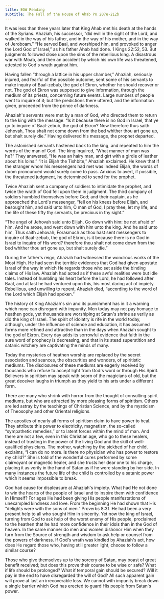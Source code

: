 ```yaml
---
title: EGW Reading
subtitle: The Fall of the House of Ahab PK 207e-212b
---
```


It was less than three years later that King Ahab met his death at the hands of the Syrians. Ahaziah, his successor, “did evil in the sight of the Lord, and walked in the way of his father, and in the way of his mother, and in the way of Jeroboam.” “He served Baal, and worshiped him, and provoked to anger the Lord God of Israel,” as his father Ahab had done. 1 Kings 22:52, 53. But judgments followed close upon the sins of the rebellious king. A disastrous war with Moab, and then an accident by which his own life was threatened, attested to God's wrath against him.

Having fallen “through a lattice in his upper chamber,” Ahaziah, seriously injured, and fearful of the possible outcome, sent some of his servants to make inquiry of Baal-zebub, the god of Ekron, whether he should recover or not. The god of Ekron was supposed to give information, through the medium of its priests, concerning future events. Large numbers of people went to inquire of it; but the predictions there uttered, and the information given, proceeded from the prince of darkness.

Ahaziah's servants were met by a man of God, who directed them to return to the king with the message: “Is it because there is no God in Israel, that ye go to inquire of Baal-zebub, the god of Ekron? Now therefore thus saith Jehovah, Thou shalt not come down from the bed whither thou art gone up, but shalt surely die.” Having delivered his message, the prophet departed.

The astonished servants hastened back to the king, and repeated to him the words of the man of God. The king inquired, “What manner of man was he?” They answered, “He was an hairy man, and girt with a girdle of leather about his loins.” “It is Elijah the Tishbite,” Ahaziah exclaimed. He knew that if the stranger whom his messengers had met was indeed Elijah, the words of doom pronounced would surely come to pass. Anxious to avert, if possible, the threatened judgment, he determined to send for the prophet.

Twice Ahaziah sent a company of soldiers to intimidate the prophet, and twice the wrath of God fell upon them in judgment. The third company of soldiers humbled themselves before God; and their captain, as he approached the Lord's messenger, “fell on his knees before Elijah, and besought him, and said unto him, O man of God, I pray thee, let my life, and the life of these fifty thy servants, be precious in thy sight.”

“The angel of Jehovah said unto Elijah, Go down with him: be not afraid of him. And he arose, and went down with him unto the king. And he said unto him, Thus saith Jehovah, Forasmuch as thou hast sent messengers to inquire of Baal-zebub, the god of Ekron, is it because there is no God in Israel to inquire of His word? therefore thou shalt not come down from the bed whither thou art gone up, but shalt surely die.”

During the father's reign, Ahaziah had witnessed the wondrous works of the Most High. He had seen the terrible evidences that God had given apostate Israel of the way in which He regards those who set aside the binding claims of His law. Ahaziah had acted as if these awful realities were but idle tales. Instead of humbling his heart before the Lord, he had followed after Baal, and at last he had ventured upon this, his most daring act of impiety. Rebellious, and unwilling to repent, Ahaziah died, “according to the word of the Lord which Elijah had spoken.”

The history of King Ahaziah's sin and its punishment has in it a warning which none can disregard with impunity. Men today may not pay homage to heathen gods, yet thousands are worshiping at Satan's shrine as verily as did the king of Israel. The spirit of idolatry is rife in the world today, although, under the influence of science and education, it has assumed forms more refined and attractive than in the days when Ahaziah sought to the god of Ekron. Every day adds its sorrowful evidence that faith in the sure word of prophecy is decreasing, and that in its stead superstition and satanic witchery are captivating the minds of many.

Today the mysteries of heathen worship are replaced by the secret association and seances, the obscurities and wonders, of spiritistic mediums. The disclosures of these mediums are eagerly received by thousands who refuse to accept light from God's word or through His Spirit. Believers in spiritism may speak with scorn of the magicians of old, but the great deceiver laughs in triumph as they yield to his arts under a different form.

There are many who shrink with horror from the thought of consulting spirit mediums, but who are attracted by more pleasing forms of spiritism. Others are led astray by the teachings of Christian Science, and by the mysticism of Theosophy and other Oriental religions.

The apostles of nearly all forms of spiritism claim to have power to heal. They attribute this power to electricity, magnetism, the so-called “sympathetic remedies,” or to latent forces within the mind of man. And there are not a few, even in this Christian age, who go to these healers, instead of trusting in the power of the living God and the skill of well-qualified physicians. The mother, watching by the sickbed of her child, exclaims, “I can do no more. Is there no physician who has power to restore my child?” She is told of the wonderful cures performed by some clairvoyant or magnetic healer, and she trusts her dear one to his charge, placing it as verily in the hand of Satan as if he were standing by her side. In many instances the future life of the child is controlled by a satanic power which it seems impossible to break.

God had cause for displeasure at Ahaziah's impiety. What had He not done to win the hearts of the people of Israel and to inspire them with confidence in Himself? For ages He had been giving His people manifestations of unexampled kindness and love. From the beginning He had shown that His “delights were with the sons of men.” Proverbs 8:31. He had been a very present help to all who sought Him in sincerity. Yet now the king of Israel, turning from God to ask help of the worst enemy of His people, proclaimed to the heathen that he had more confidence in their idols than in the God of heaven. In the same manner do men and women dishonor Him when they turn from the Source of strength and wisdom to ask help or counsel from the powers of darkness. If God's wrath was kindled by Ahaziah's act, how does He regard those who, having still greater light, choose to follow a similar course?

Those who give themselves up to the sorcery of Satan, may boast of great benefit received; but does this prove their course to be wise or safe? What if life should be prolonged? What if temporal gain should be secured? Will it pay in the end to have disregarded the will of God? All such apparent gain will prove at last an irrecoverable loss. We cannot with impunity break down a single barrier which God has erected to guard His people from Satan's power.